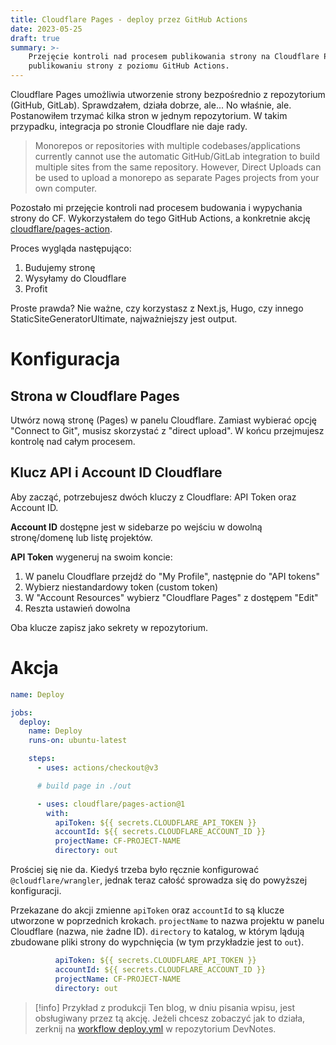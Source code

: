 ```yaml
---
title: Cloudflare Pages - deploy przez GitHub Actions
date: 2023-05-25
draft: true
summary: >-
    Przejęcie kontroli nad procesem publikowania strony na Cloudflare Pages. O konfigurowaniu akcji oraz budowaniu i
    publikowaniu strony z poziomu GitHub Actions.
---
```


Cloudflare Pages umożliwia utworzenie strony bezpośrednio z repozytorium (GitHub, GitLab). Sprawdzałem, działa dobrze,
ale... No właśnie, ale. Postanowiłem trzymać kilka stron w jednym repozytorium. W takim przypadku, integracja po stronie
Cloudflare nie daje rady.

> Monorepos or repositories with multiple codebases/applications currently cannot use the automatic GitHub/GitLab
> integration to build multiple sites from the same repository. However, Direct Uploads can be used to upload a monorepo
> as separate Pages projects from your own computer.

Pozostało mi przejęcie kontroli nad procesem budowania i wypychania strony do CF. Wykorzystałem do tego GitHub Actions,
a konkretnie akcję [cloudflare/pages-action](https://github.com/cloudflare/pages-action).

Proces wygląda następująco:

1. Budujemy stronę
2. Wysyłamy do Cloudflare
3. Profit

Proste prawda? Nie ważne, czy korzystasz z Next.js, Hugo, czy innego StaticSiteGeneratorUltimate, najważniejszy jest
output.

# Konfiguracja

## Strona w Cloudflare Pages

Utwórz nową stronę (Pages) w panelu Cloudflare. Zamiast wybierać opcję "Connect to Git", musisz skorzystać z "direct
upload". W końcu przejmujesz kontrolę nad całym procesem.

## Klucz API i Account ID Cloudflare

Aby zacząć, potrzebujesz dwóch kluczy z Cloudflare: API Token oraz Account ID.

**Account ID** dostępne jest w sidebarze po wejściu w dowolną stronę/domenę lub listę projektów.

**API Token** wygeneruj na swoim koncie:

1. W panelu Cloudflare przejdź do "My Profile", następnie do "API tokens"
2. Wybierz niestandardowy token (custom token)
3. W "Account Resources" wybierz "Cloudflare Pages" z dostępem "Edit"
4. Reszta ustawień dowolna

Oba klucze zapisz jako sekrety w repozytorium.

# Akcja

```yaml
name: Deploy

jobs:
  deploy:
    name: Deploy
    runs-on: ubuntu-latest

    steps:
      - uses: actions/checkout@v3

      # build page in ./out

      - uses: cloudflare/pages-action@1
        with:
          apiToken: ${{ secrets.CLOUDFLARE_API_TOKEN }}
          accountId: ${{ secrets.CLOUDFLARE_ACCOUNT_ID }}
          projectName: CF-PROJECT-NAME
          directory: out
```

Prościej się nie da. Kiedyś trzeba było ręcznie konfigurować `@cloudflare/wrangler`, jednak teraz całość sprowadza się
do powyższej konfiguracji.

Przekazane do akcji zmienne `apiToken` oraz `accountId` to są klucze utworzone w poprzednich krokach. `projectName` to
nazwa projektu w panelu Cloudflare (nazwa, nie żadne ID). `directory` to katalog, w którym lądują zbudowane pliki strony
do wypchnięcia (w tym przykładzie jest to `out`).

```yaml
          apiToken: ${{ secrets.CLOUDFLARE_API_TOKEN }}
          accountId: ${{ secrets.CLOUDFLARE_ACCOUNT_ID }}
          projectName: CF-PROJECT-NAME
          directory: out
```

> [!info] Przykład z produkcji
> Ten blog, w dniu pisania wpisu, jest obsługiwany przez tą akcję. Jeżeli chcesz zobaczyć jak to działa, zerknij
> na [workflow deploy.yml](https://github.com/rzeczkowskip/devnotes.blog/blob/main/.github/workflows/deploy.yml) w
> repozytorium DevNotes.
